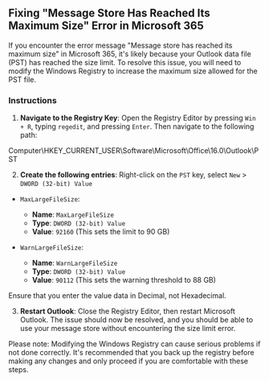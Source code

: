 ## Fixing "Message Store Has Reached Its Maximum Size" Error in Microsoft 365

If you encounter the error message "Message store has reached its maximum size" in Microsoft 365, it's likely because your Outlook data file (PST) has reached the size limit. To resolve this issue, you will need to modify the Windows Registry to increase the maximum size allowed for the PST file.

### Instructions

1. **Navigate to the Registry Key**:
   Open the Registry Editor by pressing `Win + R`, typing `regedit`, and pressing `Enter`. Then navigate to the following path:

Computer\HKEY_CURRENT_USER\Software\Microsoft\Office\16.0\Outlook\PST


2. **Create the following entries**:
Right-click on the `PST` key, select `New` > `DWORD (32-bit) Value`

- `MaxLargeFileSize`:
  - **Name**: `MaxLargeFileSize`
  - **Type**: `DWORD (32-bit) Value`
  - **Value**: `92160` (This sets the limit to 90 GB)

- `WarnLargeFileSize`:
  - **Name**: `WarnLargeFileSize`
  - **Type**: `DWORD (32-bit) Value`
  - **Value**: `90112` (This sets the warning threshold to 88 GB)

Ensure that you enter the value data in Decimal, not Hexadecimal.

3. **Restart Outlook**:
Close the Registry Editor, then restart Microsoft Outlook. The issue should now be resolved, and you should be able to use your message store without encountering the size limit error.

Please note: Modifying the Windows Registry can cause serious problems if not done correctly. It's recommended that you back up the registry before making any changes and only proceed if you are comfortable with these steps.
